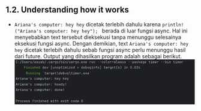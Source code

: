 ## 1.2. Understanding how it works
- `Ariana's computer: hey hey` dicetak terlebih dahulu karena `println!("Ariana's computer: hey hey");
  ` berada di luar fungsi async. Hal ini menyebabkan text tersebut dieksekusi tanpa menunggu selesainya eksekusi fungsi async. Dengan demikian, text `Ariana's computer: hey hey` dicetak terlebih dahulu sebab fungsi async perlu menunggu hasil dari future. Output yang dihasilkan program adalah sebagai berikut.
![img.png](img.png)